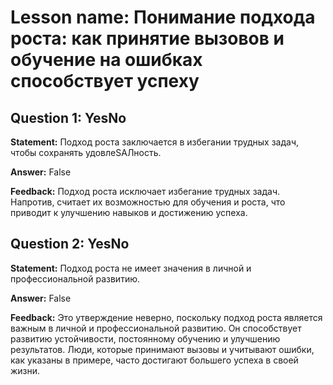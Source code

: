 # Lesson name: Понимание подхода роста: как принятие вызовов и обучение на ошибках способствует успеху

## Question 1: YesNo

**Statement:** Подход роста заключается в избегании трудных задач, чтобы сохранять удовлеSAЛность.

**Answer:** False

**Feedback:**
Подход роста исключает избегание трудных задач. Напротив, считает их возможностью для обучения и роста, что приводит к улучшению навыков и достижению успеха.


## Question 2: YesNo

**Statement:** Подход роста не имеет значения в личной и профессиональной развитию.

**Answer:** False

**Feedback:**
Это утверждение неверно, поскольку подход роста является важным в личной и профессиональной развитию. Он способствует развитию устойчивости, постоянному обучению и улучшению результатов. Люди, которые принимают вызовы и учитывают ошибки, как указаны в примере, часто достигают большего успеха в своей жизни.

